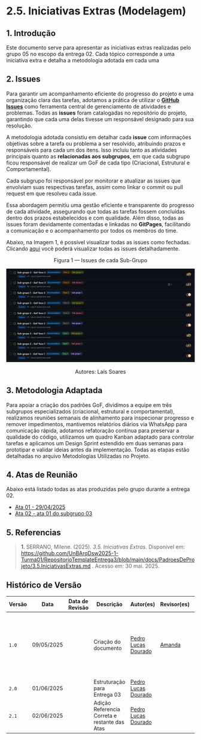 # 2.5. Iniciativas Extras (Modelagem)

## 1. Introdução
Este documento serve para apresentar as iniciativas extras realizadas pelo grupo 05 no escopo da entrega 02. Cada tópico corresponde a uma iniciativa extra e detalha a metodologia adotada em cada uma

## 2. Issues
Para garantir um acompanhamento eficiente do progresso do projeto e uma organização clara das tarefas, adotamos a prática de utilizar o [**GitHub Issues**](https://github.com/features/issues) como ferramenta central de gerenciamento de atividades e problemas. Todas as **issues** foram catalogadas no repositório do projeto, garantindo que cada uma delas tivesse um responsável designado para sua resolução.

A metodologia adotada consistiu em detalhar cada **issue** com informações objetivas sobre a tarefa ou problema a ser resolvido, atribuindo prazos e responsáveis para cada um dos itens. Isso incluiu tanto as atividades principais quanto as **relacionadas aos subgrupos**, em que cada subgrupo ficou responsável de realizar um GoF de cada tipo (Criacional, Estrutural e Comportamental). 

Cada subgrupo foi responsável por monitorar e atualizar as issues que envolviam suas respectivas tarefas, assim como linkar o commit ou pull request em que resolveu cada issue.

Essa abordagem permitiu uma gestão eficiente e transparente do progresso de cada atividade, assegurando que todas as tarefas fossem concluídas dentro dos prazos estabelecidos e com qualidade. Além disso, todas as issues foram devidamente comentadas e linkadas no **GitPages**, facilitando a comunicação e o acompanhamento por todos os membros do time.

Abaixo, na Imagem 1, é possível visualizar todas as issues como fechadas. Clicando [aqui](https://github.com/UnBArqDsw2025-1-Turma01/2025.1-T01-_G5_MundoMusical_Entrega_03/issues?q=is%3Aissue&page=1) você poderá visualizar todas as issues detalhadamente.

<center>


Figura 1 — Issues de cada Sub-Grupo

![Issues](../../assets/extras/issues.png)

Autores: Laís Soares


</center>

## 3. Metodologia Adaptada

Para apoiar a criação dos padrões GoF, dividimos a equipe em três subgrupos especializados (criacional, estrutural e comportamental), realizamos reuniões semanais de alinhamento para inspecionar progresso e remover impedimentos, mantivemos relatórios diários via WhatsApp para comunicação rápida, adotamos refatoração contínua para preservar a qualidade do código, utilizamos um quadro Kanban adaptado para controlar tarefas e aplicamos um Design Sprint estendido em duas semanas para prototipar e validar ideias antes da implementação. Todas as etapas estão detalhadas no arquivo Metodologias Utilizadas no Projeto.

## 4. Atas de Reunião
Abaixo está listado todas as atas produzidas pelo grupo durante a entrega 02.

- [Ata 01 - 29/04/2025 ](PadroesDeProjeto/Reunioes/ata01.md)
- [Ata 02 - ata 01 do subgrupo 03 ](PadroesDeProjeto/Reunioes/ata_01_subgrupo03.md)


## 5. Referencias

> <a id="REF1" >1.</a> SERRANO, Milene. (2025). _3.5. Iniciativas Extras_. Disponível em: https://github.com/UnBArqDsw2025-1-Turma01/RepositorioTemplateEntrega3/blob/main/docs/PadroesDeProjeto/3.5.IniciativasExtras.md . Acesso em: 30 mai. 2025.



## Histórico de Versão

| Versão | Data       | Data de Revisão | Descrição                                     | Autor(es)                                           | Revisor(es)                                 | Detalhes da revisão                                                                                |
| ------ | ---------- | --------------- | --------------------------------------------- | --------------------------------------------------- | ------------------------------------------- | -------------------------------------------------------------------------------------------------- |
| `1.0`  | 09/05/2025 |                 | Criação do documento                          | [Pedro Lucas Dourado](https://github.com/lucasdray) | [Amanda](https://github.com/Amandaaaaabreu) | Realizando ajustes e correções finais na página de iniciativas extras. Conferindo links e imagens. |
| `2.0`  | 01/06/2025 |                 | Estruturação para Entrega 03                  | [Pedro Lucas Dourado](https://github.com/lucasdray) |                                             |                                                                                                    |
| `2.1`  | 02/06/2025 |                 | Adição Referencia Correta e restante das Atas | [Pedro Lucas Dourado](https://github.com/lucasdray) |                                             |                                                                                                    |
